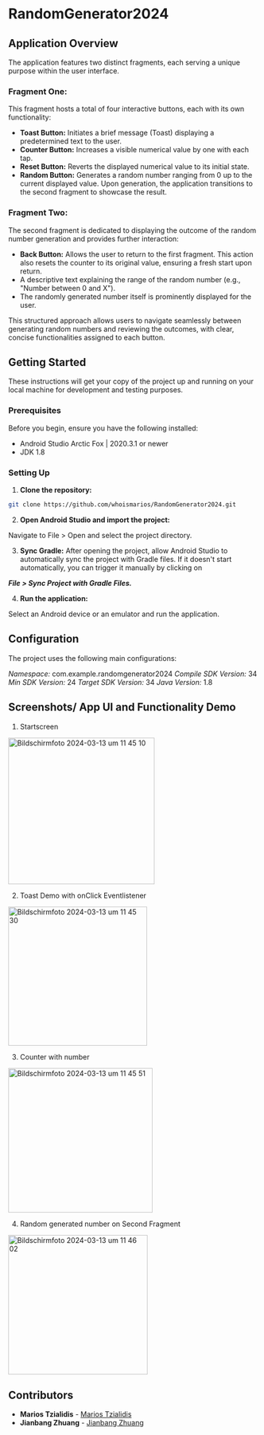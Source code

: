 # RandomGenerator2024

## Application Overview

The application features two distinct fragments, each serving a unique purpose within the user interface.

### Fragment One:

This fragment hosts a total of four interactive buttons, each with its own functionality:

- **Toast Button:** Initiates a brief message (Toast) displaying a predetermined text to the user.
- **Counter Button:** Increases a visible numerical value by one with each tap.
- **Reset Button:** Reverts the displayed numerical value to its initial state.
- **Random Button:** Generates a random number ranging from 0 up to the current displayed value. Upon generation, the application transitions to the second fragment to showcase the result.

### Fragment Two:

The second fragment is dedicated to displaying the outcome of the random number generation and provides further interaction:

- **Back Button:** Allows the user to return to the first fragment. This action also resets the counter to its original value, ensuring a fresh start upon return.
- A descriptive text explaining the range of the random number (e.g., "Number between 0 and X").
- The randomly generated number itself is prominently displayed for the user.

This structured approach allows users to navigate seamlessly between generating random numbers and reviewing the outcomes, with clear, concise functionalities assigned to each button.


## Getting Started

These instructions will get your copy of the project up and running on your local machine for development and testing purposes.

### Prerequisites

Before you begin, ensure you have the following installed:
- Android Studio Arctic Fox | 2020.3.1 or newer
- JDK 1.8

### Setting Up

1. **Clone the repository:**

```bash
git clone https://github.com/whoismarios/RandomGenerator2024.git
```

2. **Open Android Studio and import the project:**
   
Navigate to File > Open and select the project directory.


3. **Sync Gradle:**
After opening the project, allow Android Studio to automatically sync the project with Gradle files.
If it doesn't start automatically, you can trigger it manually by clicking on


***File > Sync Project with Gradle Files.***


4. **Run the application:**
   
Select an Android device or an emulator and run the application.


## Configuration
The project uses the following main configurations:

*Namespace:* com.example.randomgenerator2024
*Compile SDK Version:* 34
*Min SDK Version:* 24
*Target SDK Version:* 34
*Java Version:* 1.8


## Screenshots/ App UI and Functionality Demo

1. Startscreen
<img width="294" alt="Bildschirmfoto 2024-03-13 um 11 45 10" src="https://github.com/whoismarios/RandomGenerator2024/assets/103110817/e1ba2c1b-196f-46d3-9707-783a8a4dc0e0">

2. Toast Demo with onClick Eventlistener
<img width="279" alt="Bildschirmfoto 2024-03-13 um 11 45 30" src="https://github.com/whoismarios/RandomGenerator2024/assets/103110817/af1bb403-4d71-42e5-ace1-8d82f6f7a9b7">

3. Counter with number
<img width="290" alt="Bildschirmfoto 2024-03-13 um 11 45 51" src="https://github.com/whoismarios/RandomGenerator2024/assets/103110817/ad8d3af9-8156-4704-9e40-74b8245beb3e">

4. Random generated number on Second Fragment
<img width="280" alt="Bildschirmfoto 2024-03-13 um 11 46 02" src="https://github.com/whoismarios/RandomGenerator2024/assets/103110817/1bd4531e-fb03-46c6-b4c8-0a237170a4d5">

## Contributors

- **Marios Tzialidis** - [Marios Tzialidis](https://dft-it.com)
- **Jianbang Zhuang** - [Jianbang Zhuang](https://github.com/taylororz)



